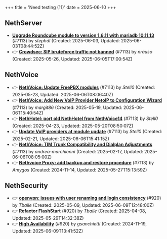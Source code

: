 +++
title = 'Need testing (11)'
date = 2025-06-10
+++

## NethServer
- **[Upgrade Roundcube module to version 1.6.11 with mariadb 10.11.13](https://github.com/NethServer/dev/issues/7490)** (#7113) by *stephdl* (Created: 2025-06-03, Updated: 2025-06-03T08:44:52Z)
- :point_right: **[Crowdsec: SIP bruteforce traffic not banned](https://github.com/NethServer/dev/issues/7481)** (#7113) by *nrauso* (Created: 2025-05-26, Updated: 2025-06-05T17:00:54Z)

## NethVoice
- :point_right: **[NethVoice: Update FreePBX modules](https://github.com/NethServer/dev/issues/7476)** (#7113) by *Stell0* (Created: 2025-05-23, Updated: 2025-06-06T08:06:40Z)
- :point_right: **[NethVoice: Add New VoIP Provider NetoIP to Configuration Wizard](https://github.com/NethServer/dev/issues/7471)** (#7113) by *margit86* (Created: 2025-05-19, Updated: 2025-06-06T15:40:54Z)
- :point_right: **[NethHotel: port old NethHotel from NethVoice14](https://github.com/NethServer/dev/issues/7425)** (#7113) by *Stell0* (Created: 2025-04-23, Updated: 2025-05-20T08:50:07Z)
- :point_right: **[Update VoIP providers at module update](https://github.com/NethServer/dev/issues/7331)** (#7113) by *Stell0* (Created: 2025-02-21, Updated: 2025-06-06T15:41:15Z)
- :point_right: **[NethVoice: TIM Trunk Compatibility and Dialplan Adjustments](https://github.com/NethServer/dev/issues/7321)** (#7113) by *andrea-marchionni* (Created: 2025-02-17, Updated: 2025-06-06T08:05:00Z)
- :point_right: **[Nethvoice Proxy: add backup and restore procedure](https://github.com/NethServer/dev/issues/7113)** (#7113) by *Amygos* (Created: 2024-11-14, Updated: 2025-05-27T15:13:59Z)

## NethSecurity
- :point_right: **[openvpn: issues with user renaming and login consistency](https://github.com/NethServer/nethsecurity/issues/1209)** (#920) by *Tbaile* (Created: 2025-05-09, Updated: 2025-06-09T12:48:00Z)
- :point_right: **[Refactor FlashStart](https://github.com/NethServer/nethsecurity/issues/1162)** (#920) by *Tbaile* (Created: 2025-04-08, Updated: 2025-05-29T14:32:38Z)
- :point_right: **[High Availability](https://github.com/NethServer/nethsecurity/issues/920)** (#920) by *gsanchietti* (Created: 2024-11-19, Updated: 2025-06-09T13:41:52Z)

